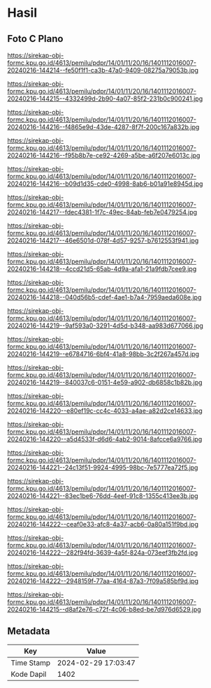 # Hasil

## Foto C Plano

https://sirekap-obj-formc.kpu.go.id/4613/pemilu/pdpr/14/01/11/20/16/1401112016007-20240216-144214--fe50f1f1-ca3b-47a0-9409-08275a79053b.jpg

https://sirekap-obj-formc.kpu.go.id/4613/pemilu/pdpr/14/01/11/20/16/1401112016007-20240216-144215--4332499d-2b90-4a07-85f2-231b0c900241.jpg

https://sirekap-obj-formc.kpu.go.id/4613/pemilu/pdpr/14/01/11/20/16/1401112016007-20240216-144216--f4865e9d-43de-4287-8f7f-200c167a832b.jpg

https://sirekap-obj-formc.kpu.go.id/4613/pemilu/pdpr/14/01/11/20/16/1401112016007-20240216-144216--f95b8b7e-ce92-4269-a5be-a6f207e6013c.jpg

https://sirekap-obj-formc.kpu.go.id/4613/pemilu/pdpr/14/01/11/20/16/1401112016007-20240216-144216--b09d1d35-cde0-4998-8ab6-b01a91e8945d.jpg

https://sirekap-obj-formc.kpu.go.id/4613/pemilu/pdpr/14/01/11/20/16/1401112016007-20240216-144217--fdec4381-1f7c-49ec-84ab-feb7e0479254.jpg

https://sirekap-obj-formc.kpu.go.id/4613/pemilu/pdpr/14/01/11/20/16/1401112016007-20240216-144217--46e6501d-078f-4d57-9257-b7612553f941.jpg

https://sirekap-obj-formc.kpu.go.id/4613/pemilu/pdpr/14/01/11/20/16/1401112016007-20240216-144218--4ccd21d5-65ab-4d9a-afa1-21a9fdb7cee9.jpg

https://sirekap-obj-formc.kpu.go.id/4613/pemilu/pdpr/14/01/11/20/16/1401112016007-20240216-144218--040d56b5-cdef-4ae1-b7a4-7959aeda608e.jpg

https://sirekap-obj-formc.kpu.go.id/4613/pemilu/pdpr/14/01/11/20/16/1401112016007-20240216-144219--9af593a0-3291-4d5d-b348-aa983d677066.jpg

https://sirekap-obj-formc.kpu.go.id/4613/pemilu/pdpr/14/01/11/20/16/1401112016007-20240216-144219--e6784716-6bf4-41a8-98bb-3c2f267a457d.jpg

https://sirekap-obj-formc.kpu.go.id/4613/pemilu/pdpr/14/01/11/20/16/1401112016007-20240216-144219--840037c6-0151-4e59-a902-db6858c1b82b.jpg

https://sirekap-obj-formc.kpu.go.id/4613/pemilu/pdpr/14/01/11/20/16/1401112016007-20240216-144220--e80ef19c-cc4c-4033-a4ae-a82d2ce14633.jpg

https://sirekap-obj-formc.kpu.go.id/4613/pemilu/pdpr/14/01/11/20/16/1401112016007-20240216-144220--a5d4533f-d6d6-4ab2-9014-8afcce6a9766.jpg

https://sirekap-obj-formc.kpu.go.id/4613/pemilu/pdpr/14/01/11/20/16/1401112016007-20240216-144221--24c13f51-9924-4995-98bc-7e5777ea72f5.jpg

https://sirekap-obj-formc.kpu.go.id/4613/pemilu/pdpr/14/01/11/20/16/1401112016007-20240216-144221--83ec1be6-76dd-4eef-91c8-1355c413ee3b.jpg

https://sirekap-obj-formc.kpu.go.id/4613/pemilu/pdpr/14/01/11/20/16/1401112016007-20240216-144222--ceaf0e33-afc8-4a37-acb6-0a80a151f9bd.jpg

https://sirekap-obj-formc.kpu.go.id/4613/pemilu/pdpr/14/01/11/20/16/1401112016007-20240216-144222--282f94fd-3639-4a5f-824a-073eef3fb2fd.jpg

https://sirekap-obj-formc.kpu.go.id/4613/pemilu/pdpr/14/01/11/20/16/1401112016007-20240216-144222--2948159f-77aa-4164-87a3-7f09a585bf9d.jpg

https://sirekap-obj-formc.kpu.go.id/4613/pemilu/pdpr/14/01/11/20/16/1401112016007-20240216-144215--d8af2e76-c72f-4c06-b8ed-be7d976d6529.jpg


## Metadata

| Key        | Value               |
| ---------- | ------------------- |
| Time Stamp | 2024-02-29 17:03:47 |
| Kode Dapil | 1402                |



